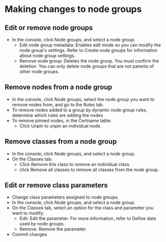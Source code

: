# Making changes to node groups
## Edit or remove node groups
- In the console, click Node groups, and select a node group.
  - Edit node group metadata: Enables edit mode so you can modify the node group's settings. Refer to Create node groups for information about node group settings.
  - Remove node group: Deletes the node group. You must confirm the deletion. You can only delete node groups that are not parents of other node groups.

## Remove nodes from a node group
- In the console, click Node groups, select the node group you want to remove nodes from, and go to the Rules tab.
- To remove nodes added to a group by dynamic node group rules, determine which rules are adding the nodes
- To remove pinned nodes, in the Certname table:
  - Click Unpin to unpin an individual node.

## Remove classes from a node group
- In the console, click Node groups, and select a node group.
- On the Classes tab:
  - Click Remove this class to remove an individual class.
  - click Remove all classes to remove all classes from the node group.

## Edit or remove class parameters
- Change class parameters assigned to node groups.
- In the console, click Node groups, and select a node group.
- On the Classes tab, select an option for the class and parameter you want to modify:
  - Edit: Edit the parameter. For more information, refer to Define data used by node groups.
  - Remove: Remove the parameter.
- Commit changes
